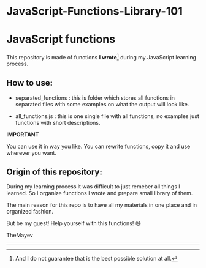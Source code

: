 # JavaScript-Functions-Library-101

# JavaScript functions 

This repository is made of functions **I wrote**[^1] during my JavaScript learning process. 

## How to use: 

- separated_functions : this is folder which stores all functions in separated
files with some examples on what the output will look like. 

- all_functions.js : this is one single file with all functions, no examples 
just functions with short descriptions. 

**IMPORTANT** 

You can use it in way you like. You can rewrite functions, copy it and use 
wherever you want. 

##  Origin of this repository: 

During my learning process it was difficult to just remeber all things I learned.
So I organize functions I wrote and prepare small library of them. 

The main reason for this repo is to have all my materials in one place and 
in organized fashion. 

But be my guest! Help yourself with this functions! :smile:

TheMayev

---
[^1]: And I do not guarantee that is the best possible solution at all. 